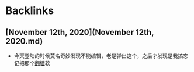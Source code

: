 
# Backlinks
## [November 12th, 2020](November 12th, 2020.md)
- 今天登陆的时候莫名奇妙发现不能编辑，老是弹出这个，之后才发现是我搞忘记把那个[翻墙](翻墙.md)软


